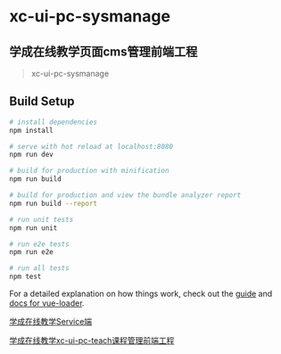 # xc-ui-pc-sysmanage

## 学成在线教学页面cms管理前端工程

> xc-ui-pc-sysmanage

## Build Setup

``` bash
# install dependencies
npm install

# serve with hot reload at localhost:8080
npm run dev

# build for production with minification
npm run build

# build for production and view the bundle analyzer report
npm run build --report

# run unit tests
npm run unit

# run e2e tests
npm run e2e

# run all tests
npm test
```

For a detailed explanation on how things work, check out the [guide](http://vuejs-templates.github.io/webpack/) and [docs for vue-loader](http://vuejs.github.io/vue-loader).

[学成在线教学Service端](https://github.com/181junruo/XC_service)

[学成在线教学xc-ui-pc-teach课程管理前端工程](https://github.com/181junruo/xc-ui-pc-teach)
